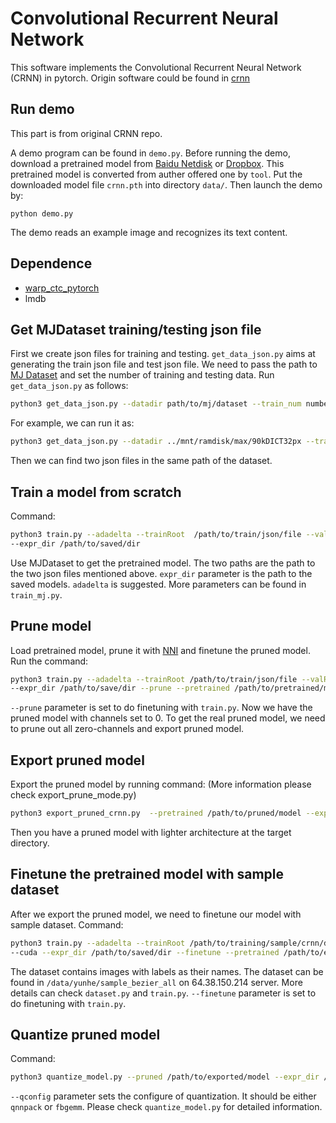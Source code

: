 Convolutional Recurrent Neural Network
======================================

This software implements the Convolutional Recurrent Neural Network (CRNN) in pytorch.
Origin software could be found in [crnn](https://github.com/bgshih/crnn)

Run demo
--------
This part is from original CRNN repo.

A demo program can be found in ``demo.py``. Before running the demo, download a pretrained model
from [Baidu Netdisk](https://pan.baidu.com/s/1pLbeCND) or [Dropbox](https://www.dropbox.com/s/dboqjk20qjkpta3/crnn.pth?dl=0). 
This pretrained model is converted from auther offered one by ``tool``.
Put the downloaded model file ``crnn.pth`` into directory ``data/``. Then launch the demo by:

    python demo.py

The demo reads an example image and recognizes its text content.


Dependence
----------
* [warp_ctc_pytorch](https://github.com/SeanNaren/warp-ctc/tree/pytorch_bindings/pytorch_binding)
* lmdb

Get MJDataset training/testing json file
-----------------
First we create json files for training and testing. ```get_data_json.py``` aims at generating the train json file and test json file. We need to pass the path to [MJ Dataset](https://www.robots.ox.ac.uk/~vgg/data/text/) and set the number of training and testing data. Run ```get_data_json.py``` as follows:
```sh
python3 get_data_json.py --datadir path/to/mj/dataset --train_num number_for_training --test_num number_for_testing
```
For example, we can run it as:
```sh
python3 get_data_json.py --datadir ../mnt/ramdisk/max/90kDICT32px --train_num 3000000 --test_num 30000
```
Then we can find two json files in the same path of the dataset.

Train a model from scratch
-----------------
Command:
```sh
python3 train.py --adadelta --trainRoot  /path/to/train/json/file --valRoot /path/to/test/json/file --cuda 
--expr_dir /path/to/saved/dir
```
Use MJDataset to get the pretrained model. The two paths are the path to the two json files mentioned above. ```expr_dir``` parameter is the path to the saved models.
```adadelta``` is suggested. More parameters can be found in ```train_mj.py```. 

Prune model 
-----------------
Load pretrained model, prune it with [NNI](https://github.com/microsoft/nni) and finetune the pruned model. Run the command:

```sh
python3 train.py --adadelta --trainRoot /path/to/train/json/file --valRoot /path/to/test/json/file --cuda 
--expr_dir /path/to/save/dir --prune --pretrained /path/to/pretrained/model (./data/crnn.pth for example) 
```
```--prune``` parameter is set to do finetuning with ```train.py```. Now we have the pruned model with channels set to 0. To get the real pruned model, we need to prune out all zero-channels and export pruned model.

Export pruned model
-----------------

Export the pruned model by running command: (More information please check export_prune_mode.py)

```sh
python3 export_pruned_crnn.py  --pretrained /path/to/pruned/model --expr_dir /path/to/save/dir
```
Then you have a pruned model with lighter architecture at the target directory.

Finetune the pretrained model with sample dataset
-----------------
After we export the pruned model, we need to finetune our model with sample dataset.
Command:
```sh
python3 train.py --adadelta --trainRoot /path/to/training/sample/crnn/dataset --valRoot /path/to/test/sample/crnn/dataset 
--cuda --expr_dir /path/to/saved/dir --finetune --pretrained /path/to/exported/model
```
The dataset contains images with labels as their names. The dataset can be found in ```/data/yunhe/sample_bezier_all``` on 64.38.150.214 server. More details can check ```dataset.py``` and ```train.py```. ```--finetune``` parameter is set to do finetuning with ```train.py```.

Quantize pruned model
-----------------

Command:
```sh
python3 quantize_model.py --pruned /path/to/exported/model --expr_dir /path/to/saved/dir --qconfig qnnpack
```
```--qconfig``` parameter sets the configure of quantization. It should be either ```qnnpack``` or ```fbgemm```. Please check ```quantize_model.py``` for detailed information.
